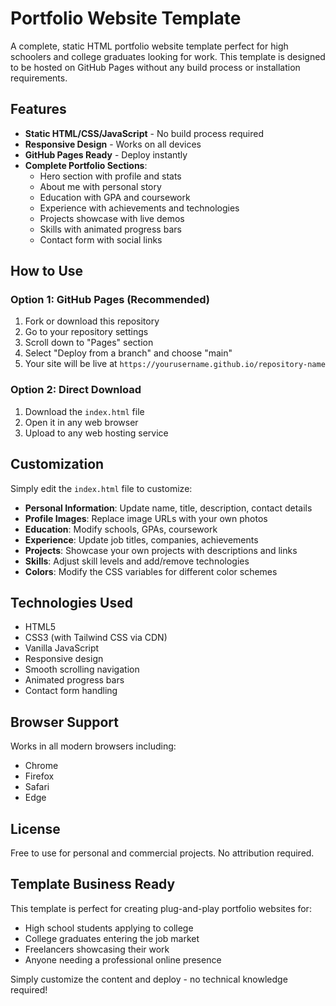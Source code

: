 
# Portfolio Website Template

A complete, static HTML portfolio website template perfect for high schoolers and college graduates looking for work. This template is designed to be hosted on GitHub Pages without any build process or installation requirements.

## Features

- **Static HTML/CSS/JavaScript** - No build process required
- **Responsive Design** - Works on all devices
- **GitHub Pages Ready** - Deploy instantly
- **Complete Portfolio Sections**:
  - Hero section with profile and stats
  - About me with personal story
  - Education with GPA and coursework
  - Experience with achievements and technologies
  - Projects showcase with live demos
  - Skills with animated progress bars
  - Contact form with social links

## How to Use

### Option 1: GitHub Pages (Recommended)
1. Fork or download this repository
2. Go to your repository settings
3. Scroll down to "Pages" section
4. Select "Deploy from a branch" and choose "main"
5. Your site will be live at `https://yourusername.github.io/repository-name`

### Option 2: Direct Download
1. Download the `index.html` file
2. Open it in any web browser
3. Upload to any web hosting service

## Customization

Simply edit the `index.html` file to customize:

- **Personal Information**: Update name, title, description, contact details
- **Profile Images**: Replace image URLs with your own photos
- **Education**: Modify schools, GPAs, coursework
- **Experience**: Update job titles, companies, achievements
- **Projects**: Showcase your own projects with descriptions and links
- **Skills**: Adjust skill levels and add/remove technologies
- **Colors**: Modify the CSS variables for different color schemes

## Technologies Used

- HTML5
- CSS3 (with Tailwind CSS via CDN)
- Vanilla JavaScript
- Responsive design
- Smooth scrolling navigation
- Animated progress bars
- Contact form handling

## Browser Support

Works in all modern browsers including:
- Chrome
- Firefox
- Safari
- Edge

## License

Free to use for personal and commercial projects. No attribution required.

## Template Business Ready

This template is perfect for creating plug-and-play portfolio websites for:
- High school students applying to college
- College graduates entering the job market
- Freelancers showcasing their work
- Anyone needing a professional online presence

Simply customize the content and deploy - no technical knowledge required!
